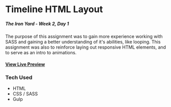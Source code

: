 # Timeline HTML Layout
##### The Iron Yard - Week 2, Day 1

The purpose of this assignment was to gain more experience working with SASS and gaining a better understanding of it's abilities, like looping. 
This assignment was also to reinforce laying out responsive HTML elements, and to serve as an intro to animations.


#### [View Live Preview](https://tomgobich.github.io/tiy_week2_day2_timeline_layout/)

### Tech Used

* HTML
* CSS / SASS
* Gulp


